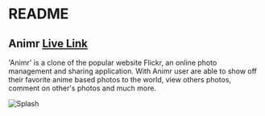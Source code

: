 # README

## Animr [Live Link](http://fullstack-animr.herokuapp.com/#/) 

'Animr' is a clone of the popular website Flickr, an online photo management and sharing application. With Animr user are able to show off their favorite anime based photos to the world, view others photos, comment on other's photos and much more.

![Splash](https://github.com/StevenSuazo/Animr/blob/main/app/assets/images/splash.gif)